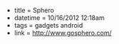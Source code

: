 * title = Sphero
* datetime = 10/16/2012 12:18am
* tags = gadgets android
* link = http://www.gosphero.com/
